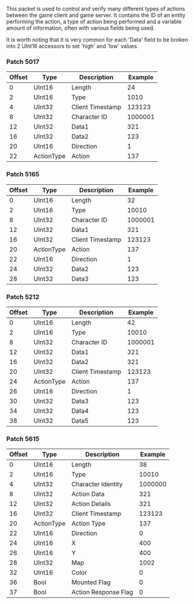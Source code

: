 This packet is used to control and verify many different types of actions between the game client and game server. It contains the ID of an entity performing the action, a type of action being performed and a variable amount of information, often with various fields being used.

It is worth noting that it is very common for each 'Data' field to be broken into 2 UInt16 accessors to set 'high' and 'low' values.

### Patch 5017

| Offset | Type | Description | Example |
| -------- | -------- | -------- | -------- |
| 0 | UInt16 | Length | 24 |
| 2 | UInt16 | Type | 1010 |
| 4 | UInt32 | Client Timestamp | 123123 |
| 8 | UInt32 | Character ID | 1000001 |
| 12 | UInt32 | Data1 | 321 |
| 16 | UInt32 | Data2 | 123 |
| 20 | UInt16 | Direction | 1 |
| 22 | ActionType | Action | 137 |

### Patch 5165

| Offset | Type | Description | Example |
| -------- | -------- | -------- | -------- |
| 0 | UInt16 | Length | 32 |
| 2 | UInt16 | Type | 10010 |
| 8 | UInt32 | Character ID | 1000001 |
| 12 | UInt32 | Data1 | 321 |
| 16 | UInt32 | Client Timestamp | 123123 |
| 20 | ActionType | Action | 137 |
| 22 | UInt16 | Direction | 1 |
| 24 | UInt32 | Data2 | 123 |
| 28 | UInt32 | Data3 | 123 |

### Patch 5212

| Offset | Type | Description | Example |
| -------- | -------- | -------- | -------- |
| 0 | UInt16 | Length | 42 |
| 2 | UInt16 | Type | 10010 |
| 8 | UInt32 | Character ID | 1000001 |
| 12 | UInt32 | Data1 | 321 |
| 16 | UInt32 | Data2 | 321 |
| 20 | UInt32 | Client Timestamp | 123123 |
| 24 | ActionType | Action | 137 |
| 26 | UInt16 | Direction | 1 |
| 30 | UInt32 | Data3 | 123 |
| 34 | UInt32 | Data4 | 123 |
| 38 | UInt32 | Data5 | 123 |

### Patch 5615

| Offset | Type | Description | Example |
| -------- | -------- | -------- | -------- |
| 0 | UInt16 | Length | 38 |
| 2 | UInt16 | Type | 10010 |
| 4 | UInt32 | Character Identity | 1000000 |
| 8 | UInt32 | Action Data | 321 |
| 12 | UInt32 | Action Details | 321 |
| 16 | UInt32 | Client Timestamp | 123123 |
| 20 | ActionType | Action Type | 137 |
| 22 | UInt16 | Direction | 0 |
| 24 | UInt16 | X | 400 |
| 26 | UInt16 | Y | 400 |
| 28 | UInt32 | Map | 1002 |
| 32 | UInt16 | Color | 0 |
| 36 | Bool | Mounted Flag | 0 |
| 37 | Bool | Action Response Flag | 0 |
